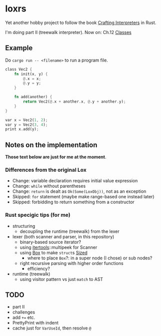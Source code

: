 # loxrs

Yet another hobby project to follow the book [Crafting Interpreters](http://www.craftinginterpreters.com/) in Rust.

I'm doing part II (treewalk interpreter). Now on: Ch.12 [Classes](https://craftinginterpreters.com/classes.html)

## Example

Do `cargo run -- <filename>` to run a program file.

```rust
class Vec2 {
    fn init(x, y) {
        @.x = x;
        @.y = y;
    }

    fn add(another) {
        return Vec2(@.x + another.x, @.y + another.y);
    }
}

var x = Vec2(1, 2);
var y = Vec2(3, 4);
print x.add(y);
```

## Notes on the implementation

**Those text below are just for me at the moment**.

### Differences from the original Lox

- Change: variable declaration requires initial value expression 
- Change: `while` without parentheses 
- Change: `return` is dealt as `Ok(Some(LoxObj))`, not as an exception 
- Skipped: `for` statement (maybe make range-based one instead later) 
- Skipped: forbidding to return something from a constructor 

### Rust specigic tips (for me)

- structuring 
    - decoupling the runtime (treewalk) from the lexer 
- lexer (both scanner and parser, in this repository) 
    - binary-based source iterator? 
    - using [itertools](https://docs.rs/itertools/0.8.0/itertools/)::multipeek for Scanner 
    - using [Box](https://doc.rust-lang.org/std/boxed/struct.Box.html) to make `struct`s [Sized](https://doc.rust-lang.org/std/marker/trait.Sized.html) 
        - where to place `Box`?: in a super node (I chose) or sub nodes? 
    - right recursive parsing with higher order functions 
        - efficiency? 
- runtime (treewalk) 
    - using visitor pattern vs just `match` to AST 

## TODO

- part II 
- challenges 
- add `+=` etc. 
- PrettyPrint with indent 
- cache just for `VarUseId`, then resolve `@` 

